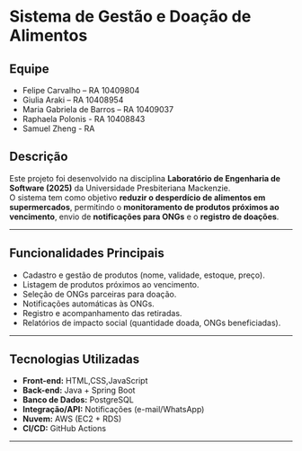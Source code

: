 # Sistema de Gestão e Doação de Alimentos

## Equipe
- Felipe Carvalho – RA 10409804  
- Giulia Araki – RA 10408954  
- Maria Gabriela de Barros – RA 10409037  
- Raphaela Polonis - RA 10408843  
- Samuel Zheng - RA  

## Descrição
Este projeto foi desenvolvido na disciplina **Laboratório de Engenharia de Software (2025)** da Universidade Presbiteriana Mackenzie.  
O sistema tem como objetivo **reduzir o desperdício de alimentos em supermercados**, permitindo o **monitoramento de produtos próximos ao vencimento**, envio de **notificações para ONGs** e o **registro de doações**.

---

## Funcionalidades Principais
- Cadastro e gestão de produtos (nome, validade, estoque, preço).  
- Listagem de produtos próximos ao vencimento.  
- Seleção de ONGs parceiras para doação.  
- Notificações automáticas às ONGs.  
- Registro e acompanhamento das retiradas.  
- Relatórios de impacto social (quantidade doada, ONGs beneficiadas).  

---

## Tecnologias Utilizadas
- **Front-end:** HTML,CSS,JavaScript 
- **Back-end:** Java + Spring Boot
- **Banco de Dados:** PostgreSQL  
- **Integração/API:** Notificações (e-mail/WhatsApp)  
- **Nuvem:** AWS (EC2 + RDS)  
- **CI/CD:** GitHub Actions  

---



